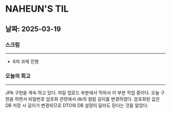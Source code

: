 # NAHEUN'S TIL 

## 날짜: 2025-03-19

### 스크럼
---
- 6차 과제 진행


### 오늘의 회고
---
JPA 구현을 계속 하고 있다. 파일 업로드 부분에서 막혀서 이 부분 작업 중이다. 오늘 구현을 하면서 비밀번호 암호화 관련에서 db의 컬럼 길이를 변경하였다. 암호화된 값은 DB 저장 시 길이가 변경되므로 DTO와 DB 설정이 달라도 된다는 것을 알았다.